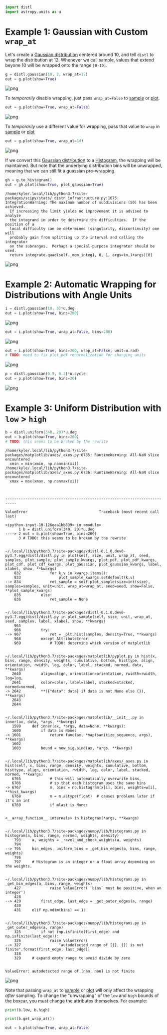 ```python
import distl
import astropy.units as u
```

# Example 1: Gaussian with Custom `wrap_at`

Let's create a [Gaussian distribution](../api/Gaussian.md) centered around 10, and tell `distl` to wrap the distribution at 12.  Whenever we call sample, values that extend beyone 10 will be wrapped onto the range `[0-10]`.


```python
g = distl.gaussian(10, 2, wrap_at=12)
out = g.plot(show=True)
```


![png](wrapping_files/wrapping_2_0.png)


To _temporarily_ disable wrapping, just pass `wrap_at=False` to [sample](../api/Gaussian.sample.md) or [plot](../api/Gaussian.plot.md).


```python
out = g.plot(show=True, wrap_at=False)
```


![png](wrapping_files/wrapping_4_0.png)


To _temporarily_ use a different value for wrapping, pass that value to `wrap` in [sample](../api/Gaussian.sample.md) or [plot](../api/Gaussian.plot.md)


```python
out = g.plot(show=True, wrap_at=14)
```


![png](wrapping_files/wrapping_6_0.png)


If we convert this [Gaussian distribution](../api/Gaussian.md) to a [Histogram](../api/Histogram.md), the wrapping will be maintained.  But note that the underlying distribution bins will be unwrapped, meaning that we can still fit a guassian pre-wrapping.


```python
gh = g.to_histogram()
out = gh.plot(show=True, plot_gaussian=True)
```

    /home/kyle/.local/lib/python3.7/site-packages/scipy/stats/_distn_infrastructure.py:1675: IntegrationWarning: The maximum number of subdivisions (50) has been achieved.
      If increasing the limit yields no improvement it is advised to analyze 
      the integrand in order to determine the difficulties.  If the position of a 
      local difficulty can be determined (singularity, discontinuity) one will 
      probably gain from splitting up the interval and calling the integrator 
      on the subranges.  Perhaps a special-purpose integrator should be used.
      return integrate.quad(self._mom_integ1, 0, 1, args=(m,)+args)[0]



![png](wrapping_files/wrapping_8_1.png)


# Example 2: Automatic Wrapping for Distributions with Angle Units


```python
i = distl.gaussian(10, 5)*u.deg
out = i.plot(show=True, bins=200)
```


![png](wrapping_files/wrapping_10_0.png)



```python
out = i.plot(show=True, wrap_at=False, bins=200)
```


![png](wrapping_files/wrapping_11_0.png)



```python
out = i.plot(show=True, bins=200, wrap_at=False, unit=u.rad)
# TODO: need to fix plot_pdf renormalization for changing units
```


![png](wrapping_files/wrapping_12_0.png)



```python
p = distl.gaussian(0.9, 0.2)*u.cycle
out = p.plot(show=True, bins=20)
```


![png](wrapping_files/wrapping_13_0.png)


# Example 3: Uniform Distribution with `low` > `high`


```python
b = distl.uniform(340, 20)*u.deg
out = b.plot(show=True, bins=200)
# TODO: this seems to be broken by the rewrite
```

    /home/kyle/.local/lib/python3.7/site-packages/matplotlib/axes/_axes.py:6735: RuntimeWarning: All-NaN slice encountered
      xmin = min(xmin, np.nanmin(xi))
    /home/kyle/.local/lib/python3.7/site-packages/matplotlib/axes/_axes.py:6736: RuntimeWarning: All-NaN slice encountered
      xmax = max(xmax, np.nanmax(xi))



    ---------------------------------------------------------------------------

    ValueError                                Traceback (most recent call last)

    <ipython-input-10-126eaa1bb839> in <module>
          1 b = distl.uniform(340, 20)*u.deg
    ----> 2 out = b.plot(show=True, bins=200)
          3 # TODO: this seems to be broken by the rewrite


    ~/.local/lib/python3.7/site-packages/distl-0.1.0.dev0-py3.7.egg/distl/distl.py in plot(self, size, unit, wrap_at, seed, samples, plot_sample, plot_sample_kwargs, plot_pdf, plot_pdf_kwargs, plot_cdf, plot_cdf_kwargs, plot_gaussian, plot_gaussian_kwargs, label, xlabel, show, **kwargs)
        832             for k,v in kwargs.items():
        833                 plot_sample_kwargs.setdefault(k,v)
    --> 834             ret_sample = self.plot_sample(size=int(size), samples=samples, unit=unit, wrap_at=wrap_at, seed=seed, show=False, **plot_sample_kwargs)
        835         else:
        836             ret_sample = None


    ~/.local/lib/python3.7/site-packages/distl-0.1.0.dev0-py3.7.egg/distl/distl.py in plot_sample(self, size, unit, wrap_at, seed, samples, label, xlabel, show, **kwargs)
        965 
        966         try:
    --> 967             ret = _plt.hist(samples, density=True, **kwargs)
        968         except AttributeError:
        969             # TODO: determine which version of matplotlib


    ~/.local/lib/python3.7/site-packages/matplotlib/pyplot.py in hist(x, bins, range, density, weights, cumulative, bottom, histtype, align, orientation, rwidth, log, color, label, stacked, normed, data, **kwargs)
       2640         align=align, orientation=orientation, rwidth=rwidth, log=log,
       2641         color=color, label=label, stacked=stacked, normed=normed,
    -> 2642         **({"data": data} if data is not None else {}), **kwargs)
       2643 
       2644 


    ~/.local/lib/python3.7/site-packages/matplotlib/__init__.py in inner(ax, data, *args, **kwargs)
       1599     def inner(ax, *args, data=None, **kwargs):
       1600         if data is None:
    -> 1601             return func(ax, *map(sanitize_sequence, args), **kwargs)
       1602 
       1603         bound = new_sig.bind(ax, *args, **kwargs)


    ~/.local/lib/python3.7/site-packages/matplotlib/axes/_axes.py in hist(self, x, bins, range, density, weights, cumulative, bottom, histtype, align, orientation, rwidth, log, color, label, stacked, normed, **kwargs)
       6765             # this will automatically overwrite bins,
       6766             # so that each histogram uses the same bins
    -> 6767             m, bins = np.histogram(x[i], bins, weights=w[i], **hist_kwargs)
       6768             m = m.astype(float)  # causes problems later if it's an int
       6769             if mlast is None:


    <__array_function__ internals> in histogram(*args, **kwargs)


    ~/.local/lib/python3.7/site-packages/numpy/lib/histograms.py in histogram(a, bins, range, normed, weights, density)
        793     a, weights = _ravel_and_check_weights(a, weights)
        794 
    --> 795     bin_edges, uniform_bins = _get_bin_edges(a, bins, range, weights)
        796 
        797     # Histogram is an integer or a float array depending on the weights.


    ~/.local/lib/python3.7/site-packages/numpy/lib/histograms.py in _get_bin_edges(a, bins, range, weights)
        427             raise ValueError('`bins` must be positive, when an integer')
        428 
    --> 429         first_edge, last_edge = _get_outer_edges(a, range)
        430 
        431     elif np.ndim(bins) == 1:


    ~/.local/lib/python3.7/site-packages/numpy/lib/histograms.py in _get_outer_edges(a, range)
        325         if not (np.isfinite(first_edge) and np.isfinite(last_edge)):
        326             raise ValueError(
    --> 327                 "autodetected range of [{}, {}] is not finite".format(first_edge, last_edge))
        328 
        329     # expand empty range to avoid divide by zero


    ValueError: autodetected range of [nan, nan] is not finite



![png](wrapping_files/wrapping_15_2.png)


Note that passing `wrap_at` to [sample](../api/Uniform.sample.md) or [plot](../api/Uniform.plot.md) will only affect the wrapping _after_ sampling.  To change the "unwrapping" of the `low` and `high` bounds of the boxcar, you must change the attributes themselves.  For example:


```python
print(b.low, b.high)
```


```python
print(b.get_wrap_at())
```


```python
out = b.plot(show=True, wrap_at=False)
```


```python

```
